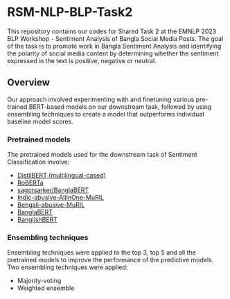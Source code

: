 # RSM-NLP-BLP-Task2
This repository contains our codes for Shared Task 2 at the EMNLP 2023 BLP Workshop - Sentiment Analysis of Bangla Social Media Posts. The goal of the task is to promote work in Bangla Sentiment Analysis and identifying the polarity of social media content by determining whether the sentiment expressed in the text is positive, negative or neutral.
## Overview
Our approach involved experimenting with and finetuning various pre-trained BERT-based models on our downstream task, followed by using ensembling techniques to create a model that outperforms individual baseline model scores. 
### Pretrained models
The pretrained models used for the downstream task of Sentiment Classification involve:
- [DistilBERT (multilingual-cased)](https://huggingface.co/distilbert-base-multilingual-cased)
- [RoBERTa](https://huggingface.co/roberta-base)
- [sagorsarker/BanglaBERT](https://huggingface.co/sagorsarker/bangla-bert-base)
- [Indic-abusive-AllInOne-MuRIL](https://huggingface.co/Hate-speech-CNERG/indic-abusive-allInOne-MuRIL)
- [Bengali-abusive-MuRIL](https://huggingface.co/Hate-speech-CNERG/bengali-abusive-MuRIL)
- [BanglaBERT](https://huggingface.co/csebuetnlp/banglabert_small)
- [BanglishBERT](https://huggingface.co/csebuetnlp/banglishbert)

### Ensembling techniques
Ensembling techniques were applied to the top 3, top 5 and all the pretrained models to improve the performance of the predictive models. Two ensembling techniques were applied:
- Majority-voting
- Weighted ensemble
